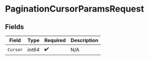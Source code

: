 # PaginationCursorParamsRequest


## Fields

| Field              | Type               | Required           | Description        |
| ------------------ | ------------------ | ------------------ | ------------------ |
| `Cursor`           | *int64*            | :heavy_check_mark: | N/A                |